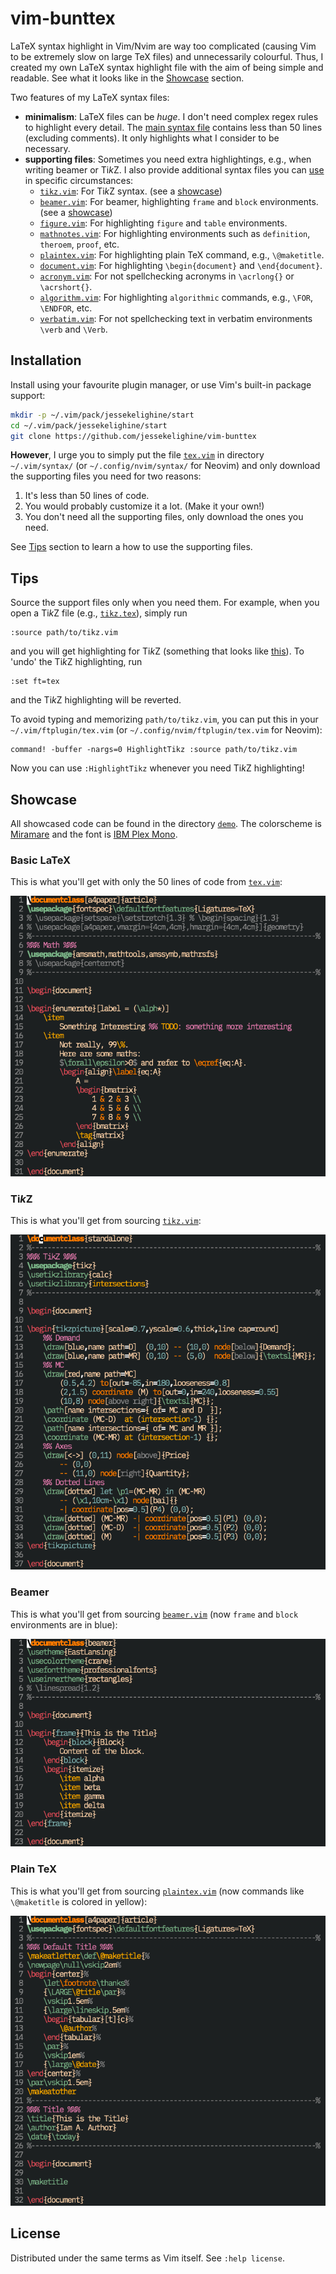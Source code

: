 # vim-bunttex

LaTeX syntax highlight in Vim/Nvim are way too complicated (causing Vim to be extremely slow on large TeX files) and unnecessarily colourful.
Thus, I created my own LaTeX syntax highlight file with the aim of being simple and readable.
See what it looks like in the [Showcase](#showcase) section.

Two features of my LaTeX syntax files:

- **minimalism**:
  LaTeX files can be *huge*.
  I don't need complex regex rules to highlight every detail.
  The [main syntax file](syntax/tex.vim) contains less than 50 lines (excluding comments).
  It only highlights what I consider to be necessary.
- **supporting files**:
  Sometimes you need extra highlightings, e.g., when writing beamer or Ti*k*Z.
  I also provide additional syntax files you can [use](#tips) in specific circumstances:
	- [`tikz.vim`](syntax-additional/tikz.vim): For Ti*k*Z syntax. (see a [showcase](#tikz))
	- [`beamer.vim`](syntax-additional/beamer.vim): For beamer, highlighting `frame` and `block` environments. (see a [showcase](#beamer))
	- [`figure.vim`](syntax-additional/figure.vim): For highlighting `figure` and `table` environments.
	- [`mathnotes.vim`](syntax-additional/mathnotes.vim): For highlighting environments such as `definition`, `theroem`, `proof`, etc.
	- [`plaintex.vim`](syntax-additional/plaintex.vim): For highlighting plain TeX command, e.g., `\@maketitle`.
	- [`document.vim`](syntax-additional/document.vim): For highlighting `\begin{document}` and `\end{document}`.
	- [`acronym.vim`](syntax-additional/acronym.vim): For not spellchecking acronyms in `\acrlong{}` or `\acrshort{}`.
	- [`algorithm.vim`](syntax-additional/algorithm.vim): For highlighting `algorithmic` commands, e.g., `\FOR`, `\ENDFOR`, etc.
	- [`verbatim.vim`](syntax-additional/verbatim.vim): For not spellchecking text in verbatim environments `\verb` and `\Verb`.

## Installation

Install using your favourite plugin manager, or use Vim's built-in package
support:
```sh
mkdir -p ~/.vim/pack/jessekelighine/start
cd ~/.vim/pack/jessekelighine/start
git clone https://github.com/jessekelighine/vim-bunttex
```

**However**, I urge you to simply put the file [`tex.vim`](syntax/tex.vim) in directory `~/.vim/syntax/` (or `~/.config/nvim/syntax/` for Neovim)
and only download the supporting files you need for two reasons:

1. It's less than 50 lines of code.
2. You would probably customize it a lot. (Make it your own!)
3. You don't need all the supporting files, only download the ones you need.

See [Tips](#tips) section to learn a how to use the supporting files.

## Tips

Source the support files only when you need them.
For example, when you open a Ti*k*Z file (e.g., [`tikz.tex`](demo/tikz.tex)),
simply run
```vim
:source path/to/tikz.vim
```
and you will get highlighting for Ti*k*Z (something that looks like [this](#tikz)).
To 'undo' the Ti*k*Z highlighting, run
```vim
:set ft=tex
```
and the Ti*k*Z highlighting will be reverted.

To avoid typing and memorizing `path/to/tikz.vim`,
you can put this in your `~/.vim/ftplugin/tex.vim` (or `~/.config/nvim/ftplugin/tex.vim` for Neovim):
```vim
command! -buffer -nargs=0 HighlightTikz :source path/to/tikz.vim
```
Now you can use `:HighlightTikz` whenever you need Ti*k*Z highlighting!

## Showcase

All showcased code can be found in the directory [`demo`](demo).
The colorscheme is [Miramare](https://github.com/franbach/miramare) and
the font is [IBM Plex Mono](https://www.ibm.com/plex/).

### Basic LaTeX

This is what you'll get with only the 50 lines of code from [`tex.vim`](syntax/tex.vim):

![basic-latex](showcase/basic-latex.png)

### Ti*k*Z

This is what you'll get from sourcing [`tikz.vim`](syntax-additional/tikz.vim):

![tikz](showcase/tikz.png)

### Beamer

This is what you'll get from sourcing [`beamer.vim`](syntax-additional/beamer.vim)
(now `frame` and `block` environments are in blue):

![beamer](showcase/beamer.png)

### Plain TeX

This is what you'll get from sourcing [`plaintex.vim`](syntax-additional/plaintex.vim)
(now commands like `\@maketitle` is colored in yellow):

![plain-tex](showcase/plain-tex.png)

## License

Distributed under the same terms as Vim itself. See `:help license`.
